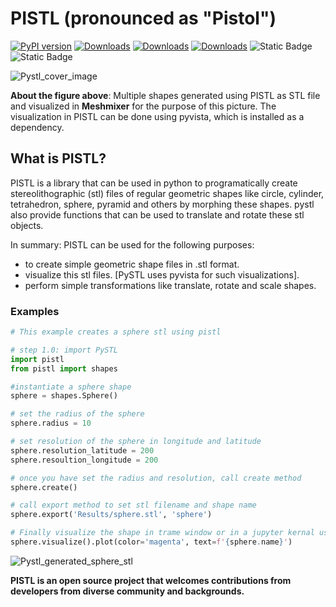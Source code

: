 # PISTL (pronounced as "Pistol")

[![PyPI version](https://badge.fury.io/py/pistl.svg)](https://badge.fury.io/py/pistl)
[![Downloads](https://pepy.tech/badge/pistl)](https://pepy.tech/project/pistl)
[![Downloads](https://pepy.tech/badge/pistl/month)](https://pepy.tech/project/pistl)
[![Downloads](https://pepy.tech/badge/pistl/week)](https://pepy.tech/project/pistl)
![Static Badge](https://img.shields.io/badge/coverage-88-yellow)
![Static Badge](https://img.shields.io/badge/Python-3.10%2B-blue)

![Pystl_cover_image](./assets/pystl_readme_cover.PNG)

**About the figure above**: Multiple shapes generated using PISTL as STL file and visualized in **Meshmixer** for the purpose of this picture. The visualization in PISTL can be done using pyvista, which is installed as a dependency.

## What is PISTL?

PISTL is a library that can be used in python to programatically create stereolithographic (stl) files of regular geometric shapes like circle, cylinder, tetrahedron, sphere, pyramid and others by morphing these shapes. pystl also provide functions that can be used to translate and rotate these stl objects.

In summary:
PISTL can be used for the following purposes:

- to create simple geometric shape files in .stl format.
- visualize this stl files. [PySTL uses pyvista for such visualizations].
- perform simple transformations like translate, rotate and scale shapes.

### Examples

```python
# This example creates a sphere stl using pistl

# step 1.0: import PySTL
import pistl
from pistl import shapes

#instantiate a sphere shape
sphere = shapes.Sphere()

# set the radius of the sphere
sphere.radius = 10

# set resolution of the sphere in longitude and latitude
sphere.resolution_latitude = 200
sphere.resoultion_longitude = 200

# once you have set the radius and resolution, call create method
sphere.create()

# call export method to set stl filename and shape name
sphere.export('Results/sphere.stl', 'sphere')

# Finally visualize the shape in trame window or in a jupyter kernal using the visualize method.
sphere.visualize().plot(color='magenta', text=f'{sphere.name}')
```

![Pystl_generated_sphere_stl](./assets/sphere.png)

**PISTL is an open source project that welcomes contributions from developers from diverse community and backgrounds.**

